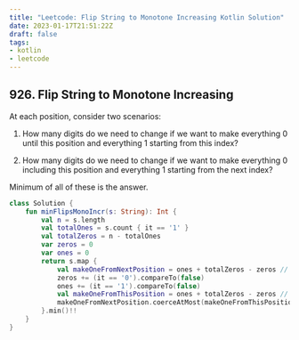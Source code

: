 ```yaml
---
title: "Leetcode: Flip String to Monotone Increasing Kotlin Solution"
date: 2023-01-17T21:51:22Z
draft: false
tags:
- kotlin
- leetcode
---
```

## 926. Flip String to Monotone Increasing
At each position, consider two scenarios:

1. How many digits do we need to change if we want to make everything 0 until this position and everything 1 starting from this index?

2. How many digits do we need to change if we want to make everything 0 including this position and everything 1 starting from the next index?

Minimum of all of these is the answer.

```kotlin
class Solution {
    fun minFlipsMonoIncr(s: String): Int {
        val n = s.length
        val totalOnes = s.count { it == '1' }
        val totalZeros = n - totalOnes
        var zeros = 0
        var ones = 0
        return s.map {
            val makeOneFromNextPosition = ones + totalZeros - zeros // 00001..1111
            zeros += (it == '0').compareTo(false)
            ones += (it == '1').compareTo(false)
            val makeOneFromThisPosition = ones + totalZeros - zeros // 00011...1111
            makeOneFromNextPosition.coerceAtMost(makeOneFromThisPosition).toInt()
        }.min()!!
    }
}
```
